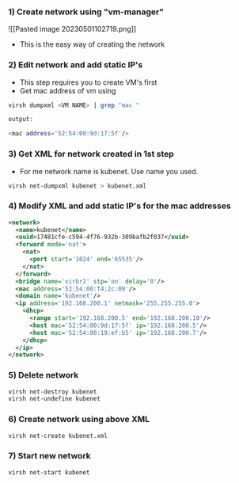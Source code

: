 
### 1) Create network using "vm-manager"

![[Pasted image 20230501102719.png]]

- This is the easy way of creating the network

### 2) Edit network and add static IP's
- This step requires you to create VM's first
- Get mac address of vm using
``` sh
virsh dumpxml <VM NAME> | grep "mac "

output:

<mac address='52:54:00:9d:17:5f'/>
```

### 3) Get XML for network created in 1st step
- For me network name is kubenet. Use name you used.
``` sh
virsh net-dumpxml kubenet > kubenet.xml
```

### 4) Modify XML and add static IP's for the mac addresses
``` xml
<network>
  <name>kubenet</name>
  <uuid>17481cfe-c594-4f76-932b-309bafb2f037</uuid>
  <forward mode='nat'>
    <nat>
      <port start='1024' end='65535'/>
    </nat>
  </forward>
  <bridge name='virbr2' stp='on' delay='0'/>
  <mac address='52:54:00:f4:2c:09'/>
  <domain name='kubenet'/>
  <ip address='192.168.200.1' netmask='255.255.255.0'>
    <dhcp>
      <range start='192.168.200.5' end='192.168.200.10'/>
      <host mac='52:54:00:9d:17:5f' ip='192.168.200.5'/>
      <host mac='52:54:00:19:ef:b5' ip='192.168.200.7'/>
    </dhcp>
  </ip>
</network>
```

### 5) Delete network

``` sh
virsh net-destroy kubenet
virsh net-undefine kubenet
```


### 6) Create network using above XML

``` sh
virsh net-create kubenet.xml
```

### 7) Start new network

``` sh
virsh net-start kubenet
```

